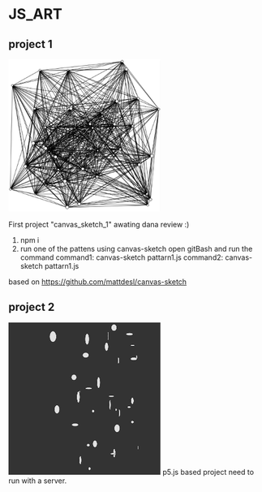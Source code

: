 # JS_ART
project 1
---------
<img src="canvas_sketch_1/pattern1.PNG" width="300" height="300"/>

First project "canvas_sketch_1" awating dana review :)
1. npm i
2. run one of the pattens using canvas-sketch
open gitBash and run the command
command1: canvas-sketch pattarn1.js
command2: canvas-sketch pattarn1.js

based on
https://github.com/mattdesl/canvas-sketch

project 2
---------
<img src="p5_js_1/Screenshot_1.png" width="300" height="300"/>
p5.js based project need to run with a server.
